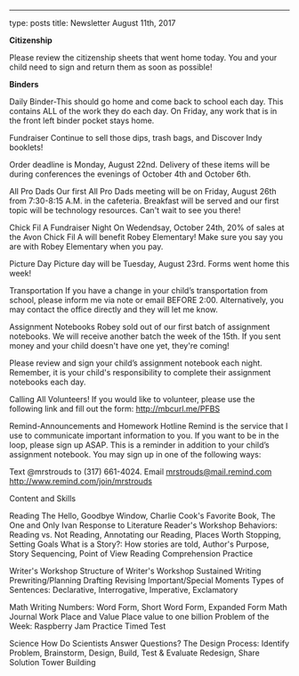 ___
type: posts
title: Newsletter August 11th, 2017

**Citizenship**

Please review the citizenship sheets that went home today. You and your child need to sign and return them as soon as possible!

**Binders**

Daily Binder-This should go home and come back to school each day. This contains ALL of the work they do each day. On Friday, any work that is in the front left binder pocket stays home.

Fundraiser
Continue to sell those dips, trash bags, and Discover Indy booklets!

Order deadline is Monday, August 22nd. Delivery of these items will be during conferences the evenings of October 4th and October 6th.

All Pro Dads
Our first All Pro Dads meeting will be on Friday, August 26th from 7:30-8:15 A.M. in the cafeteria. Breakfast will be served and our first topic will be technology resources. Can't wait to see you there!

Chick Fil A Fundraiser Night
On Wedendsay, October 24th, 20% of sales at the Avon Chick Fil A will benefit Robey Elementary! Make sure you say you are with Robey Elementary when you pay.

Picture Day
Picture day will be Tuesday, August 23rd. Forms went home this week!

Transportation
If you have a change in your child’s transportation from school, please inform me via note or email BEFORE 2:00. Alternatively, you may contact the office directly and they will let me know.

Assignment Notebooks
Robey sold out of our first batch of assignment notebooks. We will receive another batch the week of the 15th. If you sent money and your child doesn't have one yet, they're coming!

Please review and sign your child’s assignment notebook each night. Remember, it is your child's responsibility to complete their assignment notebooks each day.

Calling All Volunteers!
If you would like to volunteer, please use the following link and fill out the form:
http://mbcurl.me/PFBS

Remind-Announcements and Homework Hotline
Remind is the service that I use to communicate important information to you. If you want to be in the loop, please sign up ASAP. This is a reminder in addition to your child’s assignment notebook. You may sign up in one of the following ways:

Text @mrstrouds to (317) 661-4024.
Email mrstrouds@mail.remind.com
http://www.remind.com/join/mrstrouds

Content and Skills

Reading 
The Hello, Goodbye Window, Charlie Cook's Favorite Book, The One and Only Ivan
Response to Literature
Reader's Workshop Behaviors: Reading vs. Not Reading, Annotating our Reading, Places Worth Stopping, Setting Goals
What is a Story?: How stories are told, Author's Purpose, Story Sequencing, Point of View
Reading Comprehension Practice

Writer's Workshop 
Structure of Writer's Workshop
Sustained Writing
Prewriting/Planning
Drafting
Revising
Important/Special Moments
Types of Sentences: Declarative, Interrogative, Imperative, Exclamatory

Math 
Writing Numbers: Word Form, Short Word Form, Expanded Form
Math Journal Work
Place and Value
Place value to one billion
Problem of the Week: Raspberry Jam Practice
Timed Test

Science
How Do Scientists Answer Questions?
The Design Process: Identify Problem, Brainstorm, Design, Build, Test & Evaluate Redesign, Share Solution
Tower Building
